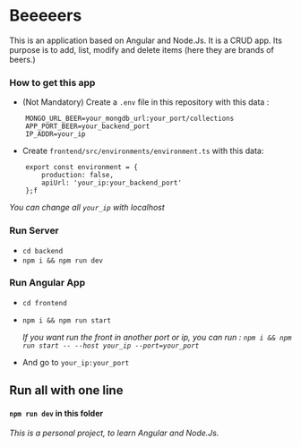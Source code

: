 # Beeeeers
This is an application based on Angular and Node.Js. 
It is a CRUD app. Its purpose is to add, list, modify and delete items (here they are brands of beers.)

### How to get this app
- (Not Mandatory) Create a `.env` file in this repository with this data :
````
    MONGO_URL_BEER=your_mongdb_url:your_port/collections
    APP_PORT_BEER=your_backend_port
    IP_ADDR=your_ip
````

- Create `frontend/src/environments/environment.ts` with this data:
```
    export const environment = {
        production: false,
        apiUrl: 'your_ip:your_backend_port'
    };f
```

_You can change all `your_ip` with localhost_

### Run Server
- `cd backend`
- `npm i && npm run dev`

### Run Angular App
- `cd frontend`
- `npm i && npm run start`

    _If you want run the front in another port or ip, you can run :
    ``
    npm i && npm run start -- --host your_ip --port=your_port
    ``_

- And go to `your_ip:your_port`

## Run all with one line
#### `npm run dev` in this folder

_This is a personal project, to learn Angular and Node.Js._
